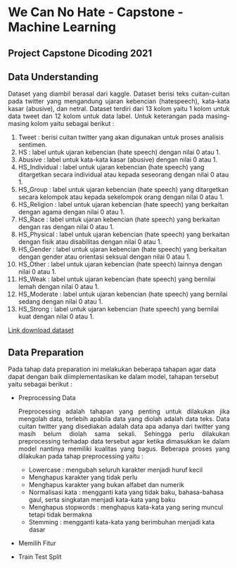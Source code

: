 # We Can No Hate - Capstone - Machine Learning

## Project Capstone Dicoding 2021

## Data Understanding
<p align=justify>Dataset yang diambil berasal dari kaggle. Dataset berisi teks cuitan-cuitan pada twitter yang mengandung ujaran kebencian (hatespeech), kata-kata kasar (abusive), dan netral. Dataset terdiri dari 13 kolom yaitu 1 kolom untuk data tweet dan 12 kolom untuk data label. Untuk keterangan pada masing-masing kolom yaitu sebagai berikut :</p>

  1. Tweet : berisi cuitan twitter yang akan digunakan untuk proses analisis sentimen.
  2. HS : label untuk ujaran kebencian (hate speech) dengan nilai 0 atau 1.
  3. Abusive : label untuk kata-kata kasar (abusive) dengan nilai 0 atau 1.
  4. HS_Individual : label untuk ujaran kebencian (hate speech) yang ditargetkan secara individual atau kepada seseorang dengan nilai 0 atau 1.
  5. HS_Group : label untuk ujaran kebencian (hate speech) yang ditargetkan secara kelompok atau kepada sekelompok orang dengan nilai 0 atau 1.
  6. HS_Religion : label untuk ujaran kebencian (hate speech) yang berkaitan dengan agama dengan nilai 0 atau 1.
  7. HS_Race : label untuk ujaran kebencian (hate speech) yang berkaitan dengan ras dengan nilai 0 atau 1.
  8. HS_Physical : label untuk ujaran kebencian (hate speech) yang berkaitan dengan fisik atau disabilitas dengan nilai 0 atau 1.
  9. HS_Gender : label untuk ujaran kebencian (hate speech) yang berkaitan dengan gender atau orientasi seksual dengan nilai 0 atau 1.
  10. HS_Other : label untuk ujaran kebencian (hate speech) lainnya dengan nilai 0 atau 1.
  11. HS_Weak : label untuk ujaran kebencian (hate speech) yang bernilai lemah dengan nilai 0 atau 1.
  12. HS_Moderate : label untuk ujaran kebencian (hate speech) yang bernilai sedang dengan nilai 0 atau 1.
  13. HS_Strong : label untuk ujaran kebencian (hate speech) yang bernilai kuat dengan nilai 0 atau 1.

[Link download dataset](https://www.kaggle.com/ilhamfp31/indonesian-abusive-and-hate-speech-twitter-text "Dataset Kaggle")

## Data Preparation
Pada tahap data preparation ini melakukan beberapa tahapan agar data dapat dengan baik diimplementasikan ke dalam model, tahapan tersebut yaitu sebagai berikut :
- Preprocessing Data
  <p align=justify>Preprocessing adalah tahapan yang penting untuk dilakukan jika mengolah data, terlebih apabila data yang diolah adalah data teks. Data cuitan twitter yang disediakan adalah data apa adanya dari twitter yang masih belum diolah sama sekali. Sehingga perlu dilakukan preprocessing terhadap data tersebut agar ketika dimasukkan ke dalam model nantinya memiliki kualitas yang bagus. Beberapa proses yang dilakukan pada tahap preprocessing yaitu :</p>
  
  * Lowercase : mengubah seluruh karakter menjadi huruf kecil
  * Menghapus karakter yang tidak perlu
  * Menghapus karakter yang bukan alfabet dan numerik
  * Normalisasi kata : mengganti kata yang tidak baku, bahasa-bahasa gaul, serta singkatan menjadi kata-kata yang baku
  * Menghapus stopwords : menghapus kata-kata yang sering muncul tetapi tidak bermakna
  * Stemming : mengganti kata-kata yang berimbuhan menjadi kata dasar
  
- Memilih Fitur
- Train Test Split
